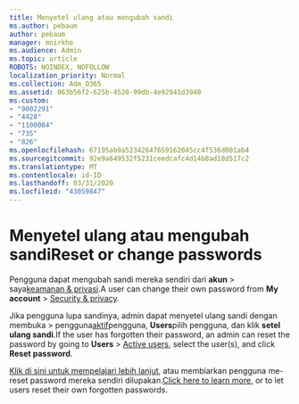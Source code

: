 ```yaml
---
title: Menyetel ulang atau mengubah sandi
ms.author: pebaum
author: pebaum
manager: mnirkhe
ms.audience: Admin
ms.topic: article
ROBOTS: NOINDEX, NOFOLLOW
localization_priority: Normal
ms.collection: Adm_O365
ms.assetid: 063b56f2-625b-4520-99db-4e92941d3940
ms.custom:
- "9002291"
- "4428"
- "1100004"
- "735"
- "826"
ms.openlocfilehash: 67195ab9a52342647659162045cc4f536d001ab4
ms.sourcegitcommit: 92e9a649532f5231ceedcafc4d14b8ad18d517c2
ms.translationtype: MT
ms.contentlocale: id-ID
ms.lasthandoff: 03/31/2020
ms.locfileid: "43059847"
---
```

# <a name="reset-or-change-passwords"></a><span data-ttu-id="b7e8f-102">Menyetel ulang atau mengubah sandi</span><span class="sxs-lookup"><span data-stu-id="b7e8f-102">Reset or change passwords</span></span>

<span data-ttu-id="b7e8f-103">Pengguna dapat mengubah sandi mereka sendiri dari **akun** > saya[keamanan & privasi](https://portal.office.com/account/#security).</span><span class="sxs-lookup"><span data-stu-id="b7e8f-103">A user can change their own password from **My account** > [Security & privacy](https://portal.office.com/account/#security).</span></span>
  
<span data-ttu-id="b7e8f-104">Jika pengguna lupa sandinya, admin dapat menyetel ulang sandi dengan membuka > pengguna[aktif](https://portal.office.com/adminportal/home#/users)pengguna, **Users**pilih pengguna, dan klik **setel ulang sandi**.</span><span class="sxs-lookup"><span data-stu-id="b7e8f-104">If the user has forgotten their password, an admin can reset the password by going to **Users** > [Active users](https://portal.office.com/adminportal/home#/users), select the user(s), and click **Reset password**.</span></span>
  
<span data-ttu-id="b7e8f-105">[Klik di sini untuk mempelajari lebih lanjut](https://docs.microsoft.com/office365/admin/add-users/reset-passwords), atau membiarkan pengguna me-reset password mereka sendiri dilupakan.</span><span class="sxs-lookup"><span data-stu-id="b7e8f-105">[Click here to learn more](https://docs.microsoft.com/office365/admin/add-users/reset-passwords), or to let users reset their own forgotten passwords.</span></span>
